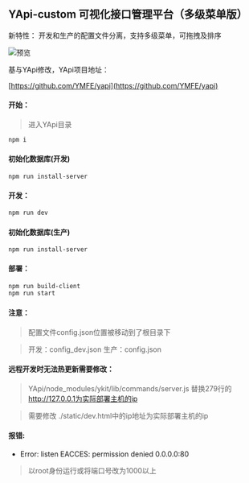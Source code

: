 ## YApi-custom  可视化接口管理平台（多级菜单版）

新特性：
开发和生产的配置文件分离，支持多级菜单，可拖拽及排序


![预览](https://www.ihtmlcss.com/wp-content/uploads/2020/12/20201204105605.png)

基与YApi修改，YApi项目地址：

[https://github.com/YMFE/yapi](https://github.com/YMFE/yapi)
#### 开始：
> 进入YApi目录
```bash
npm i
```
#### 初始化数据库(开发)
```base
npm run install-server
```
#### 开发：
```bash
npm run dev
```
#### 初始化数据库(生产)
```base
npm run install-server
```
#### 部署：
```bash
npm run build-client
npm run start
```
#### 注意：

> 配置文件config.json位置被移动到了根目录下

> 开发：config_dev.json 生产：config.json

#### 远程开发时无法热更新需要修改：

> YApi/node_modules/ykit/lib/commands/server.js 替换279行的 http://127.0.0.1为实际部署主机的ip

> 需要修改 ./static/dev.html中的ip地址为实际部署主机的ip

#### 报错:
- Error: listen EACCES: permission denied 0.0.0.0:80

> 以root身份运行或将端口号改为1000以上
